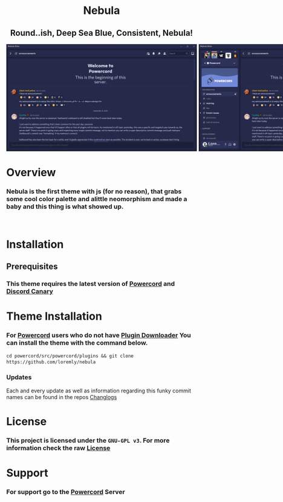 <h1 align=center> Nebula</h1> 
<h2 align=center> Round..ish, Deep Sea Blue, Consistent, Nebula!</h2>

<div style="display:flex; flex-direction: row; grid-gap: 5px;">
    <img alt="extended" src="assets/screenshots/hidden.png" />
    <img alt="hidden" src="assets/screenshots/open.png" />
</div>

<h1></h1>

# Overview
### Nebula is the first theme with js (for no reason), that grabs some cool color palette and alittle neomorphism and made a baby and this thing is what showed up.
<br>

# Installation 
## Prerequisites 
### This theme requires the latest version of [Powercord](https://powercord.dev/installation) and [Discord Canary](https://discordia.me/en/canary)

# Theme Installation
### For [Powercord](https://powercord.dev) users who do not have [Plugin Downloader](https://github.com/LandenStephenss/PowercordPluginDownloader) You can install the theme with the command below. 

```    
cd powercord/src/powercord/plugins && git clone https://github.com/loremly/nebula
```
### Updates
Each and every update as well as information regarding this funky commit names can be found in the repos [Changlogs](https://github.com/Loremly/Nebula/blob/main/changelog.md)
# License
### This project is licensed under the `GNU-GPL v3`. For more information check the raw [License]()

# Support
### For support go to the [Powercord](https://discord.gg/2dp4n5qdNm) Server
